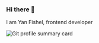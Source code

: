 ### Hi there 👋
I am Yan Fishel, frontend developer

<img src="https://github-profile-summary-cards.vercel.app/api/cards/profile-details?username=yanfishel" alt="Git profile summary card">